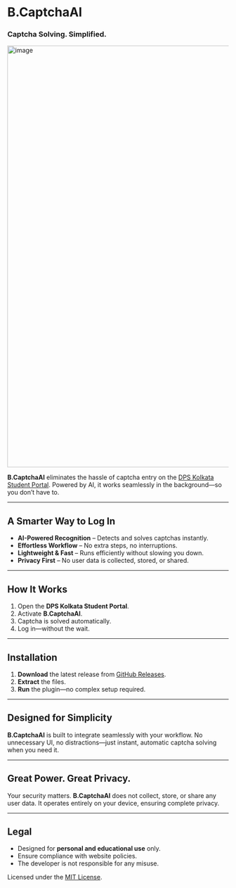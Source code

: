 # B.CaptchaAI

### Captcha Solving. Simplified.

<img width="959" alt="image" src="https://github.com/user-attachments/assets/fa86de78-7126-4615-92cc-49552b59ff6b" />


**B.CaptchaAI** eliminates the hassle of captcha entry on the [DPS Kolkata Student Portal](https://dpskolkata.net). Powered by AI, it works seamlessly in the background—so you don’t have to.

---

## A Smarter Way to Log In

- **AI-Powered Recognition** – Detects and solves captchas instantly.
- **Effortless Workflow** – No extra steps, no interruptions.
- **Lightweight & Fast** – Runs efficiently without slowing you down.
- **Privacy First** – No user data is collected, stored, or shared.

---

## How It Works

1. Open the **DPS Kolkata Student Portal**.
2. Activate **B.CaptchaAI**.
3. Captcha is solved automatically.
4. Log in—without the wait.

---

## Installation

1. **Download** the latest release from [GitHub Releases](#).
2. **Extract** the files.
3. **Run** the plugin—no complex setup required.

---


## Designed for Simplicity

**B.CaptchaAI** is built to integrate seamlessly with your workflow. No unnecessary UI, no distractions—just instant, automatic captcha solving when you need it.

---

## Great Power. Great Privacy.

Your security matters. **B.CaptchaAI** does not collect, store, or share any user data. It operates entirely on your device, ensuring complete privacy.

---

## Legal
- Designed for **personal and educational use** only.
- Ensure compliance with website policies.
- The developer is not responsible for any misuse.

Licensed under the [MIT License](LICENSE).

